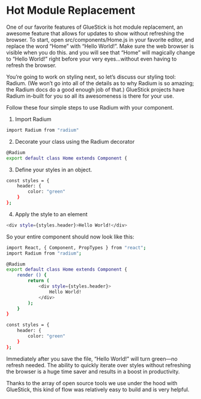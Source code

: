# Hot Module Replacement

One of our favorite features of GlueStick is hot module replacement, an awesome feature that allows for updates to show without refreshing the browser. To start, open src/components/Home.js in your favorite editor, and replace the word “Home” with “Hello World!”. Make sure the web browser is visible when you do this. and you will see that “Home” will magically change to “Hello World!” right before your very eyes…without even having to refresh the browser.

You’re going to work on styling next, so let’s discuss our styling tool: Radium. (We won’t go into all of the details as to why Radium is so amazing; the Radium docs do a good enough job of that.) GlueStick projects have Radium in-built for you so all its awesomeness is there for your use.

Follow these four simple steps to use Radium with your component.

1) Import Radium


```bash
import Radium from "radium"
```


2) Decorate your class using the Radium decorator


```bash
@Radium
export default class Home extends Component {
```


3) Define your styles in an object.


```bash
const styles = {
    header: {
        color: "green"
    }
};
```


4) Apply the style to an element


```bash
<div style={styles.header}>Hello World!</div>
```


So your entire component should now look like this:

```bash
import React, { Component, PropTypes } from "react";
import Radium from "radium";

@Radium
export default class Home extends Component {
    render () {
        return (
            <div style={styles.header}>
                Hello World!
            </div>
        );
    }
}

const styles = {
    header: {
        color: "green"
    }
};

```


Immediately after you save the file, “Hello World!” will turn green—no refresh needed. The ability to quickly iterate over styles without refreshing the browser is a huge time saver and results in a boost in productivity.

Thanks to the array of open source tools we use under the hood with GlueStick, this kind of flow was relatively easy to build and is very helpful.

